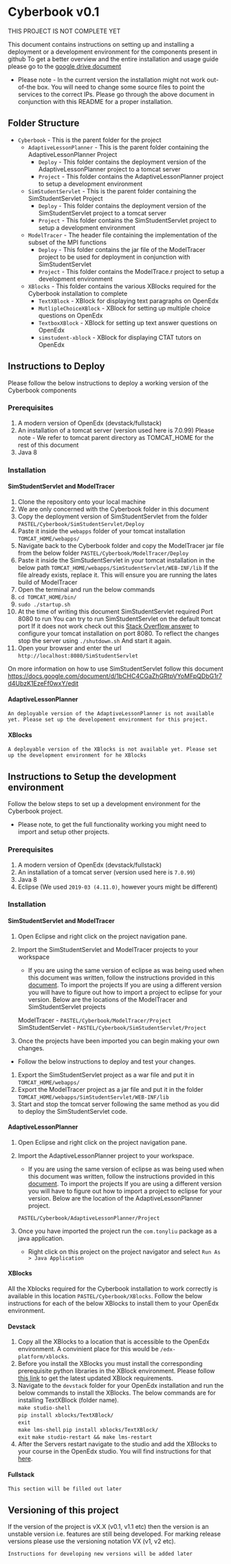 # Cyberbook v0.1

THIS PROJECT IS NOT COMPLETE YET

This document contains instructions on setting up and installing a deployment or a development environment for the components present in github
To get a better overview and the entire installation and usage guide please go to the [google drive document](https://docs.google.com/document/d/1bCHC4CGaZhGRtpVYoMFpQDbG1r7d4UbzK1EzeFf0wxY/edit)

* Please note - In the current version the installation might not work out-of-the box. You will need to change some source files to point the services to the correct IPs. Please go through the above document in conjunction with this README for a proper installation.


## Folder Structure
* `Cyberbook` - This is the parent folder for the project
  * `AdaptiveLessonPlanner` - This is the parent folder containing the AdaptiveLessonPlanner Project
      * `Deploy` - This folder contains the deployment version of the AdaptiveLessonPlanner project to a tomcat server
      * `Project` - This folder contains the AdaptiveLessonPlanner project to setup a development environment
  * `SimStudentServlet` - This is the parent folder containing the SimStudentServlet Project
      * `Deploy` - This folder contains the deployment version of the SimStudentServlet project to a tomcat server
      * `Project` - This folder contains the SimStudentServlet project to setup a development environment
  * `ModelTracer` - The header file containing the implementation of the subset of the MPI functions
      * `Deploy` - This folder contains the jar file of the ModelTracer project to be used for deployment in conjunction with SimStudentServlet
      * `Project` - This folder contains the ModelTrace.r project to setup a development environment
  * `XBlocks` - This folder contains the various XBlocks required for the Cyberbook installation to complete
      * `TextXBlock` - XBlock for displaying text paragraphs on OpenEdx
      * `MutlipleChoiceXBlock` - XBlock for setting up multiple choice questions on OpenEdx
      * `TextboxXBlock` - XBlock for setting up text answer questions on OpenEdx
      * `simstudent-xblock` - XBlock for displaying CTAT tutors on OpenEdx



## Instructions to Deploy
Please follow the below instructions to deploy a working version of the Cyberbook components

### Prerequisites
1. A modern version of OpenEdx (devstack/fullstack)
2. An installation of a tomcat server (version used here is 7.0.99)
    Please note - We refer to tomcat parent directory as TOMCAT_HOME for the rest of this document
3. Java 8

### Installation
#### SimStudentServlet and ModelTracer
1. Clone the repository onto your local machine
2. We are only concerned with the Cyberbook folder in this document
3. Copy the deployment version of SimStudentServlet from the folder `PASTEL/Cyberbook/SimStudentServlet/Deploy`
4. Paste it inside the `webapps` folder of your tomcat installation
  `TOMCAT_HOME/webapps/`
5. Navigate back to the Cyberbook folder and copy the ModelTracer jar file from the below folder
  `PASTEL/Cyberbook/ModelTracer/Deploy`
6. Paste it inside the SimStudentServlet in your tomcat installation in the below path
  `TOMCAT_HOME/webapps/SimStudentServlet/WEB-INF/lib`
    If the file already exists, replace it. This will ensure you are running the lates build of ModelTracer
7. Open the terminal and run the below commands
  1. `cd TOMCAT_HOME/bin/`
  2. `sudo ./startup.sh`
  3.  At the time of writing this document SimStudentServlet required Port 8080 to run
      You can try to run SimStudentServlet on the default tomcat port
      If it does not work check out this [Stack Overflow answer](https://stackoverflow.com/questions/18415578/how-to-change-tomcat-port-number) to configure your tomcat installation on port 8080.
      To reflect the changes stop the server using `./shutdown.sh`
      And start it again.
8. Open your browser and enter the url `http://localhost:8080/SimStudentServlet`

On more information on how to use SimStudentServlet follow this document https://docs.google.com/document/d/1bCHC4CGaZhGRtpVYoMFpQDbG1r7d4UbzK1EzeFf0wxY/edit


#### AdaptiveLessonPlanner
`An deployable version of the AdaptiveLessonPlanner is not available yet. Please set up the developement environment for this project.`


#### XBlocks
`A deployable version of the XBlocks is not available yet. Please set up the development environment for he XBlocks`



## Instructions to Setup the development environment
Follow the below steps to set up a development environment for the Cyberbook project.
* Please note, to get the full functionality working you might need to import and setup other projects.


### Prerequisites
1. A modern version of OpenEdx (devstack/fullstack)
2. An installation of a tomcat server (version used here is `7.0.99`)
3. Java 8
4. Eclipse (We used `2019-03 (4.11.0)`, however yours might be different)

### Installation
#### SimStudentServlet and ModelTracer
1. Open Eclipse and right click on the project navigation pane.
2. Import the SimStudentServlet and ModelTracer projects to your workspace
    * If you are using the same version of eclipse as was being used when this document was written, follow the instructions provided in this [document](https://docs.google.com/document/d/1bCHC4CGaZhGRtpVYoMFpQDbG1r7d4UbzK1EzeFf0wxY/edit). To import the projects
    If you are using a different version you will have to figure out how to import a project to eclipse for your version.
    Below are the locations of the ModelTracer and SimStudentServlet projects

    ModelTracer - `PASTEL/Cyberbook/ModelTracer/Project`
    SimStudentServlet - `PASTEL/Cyberbook/SimStudentServlet/Project`

3. Once the projects have been imported you can begin making your own changes.

* Follow the below instructions to deploy and test your changes.
1. Export the SimStudentServlet project as a war file and put it in `TOMCAT_HOME/webapps/`
2. Export the ModelTracer project as a jar file and put it in the folder `TOMCAT_HOME/webapps/SimStudentServlet/WEB-INF/lib`
3. Start and stop the tomcat server following the same method as you did to deploy the SimStudentServlet code.


#### AdaptiveLessonPlanner
1. Open Eclipse and right click on the project navigation pane.
2. Import the AdaptiveLessonPlanner project to your workspace.
    * If you are using the same version of eclipse as was being used when this document was written, follow the instructions provided in this [document](https://docs.google.com/document/d/1bCHC4CGaZhGRtpVYoMFpQDbG1r7d4UbzK1EzeFf0wxY/edit). To import the projects
    If you are using a different version you will have to figure out how to import a project to eclipse for your version.
    Below are the location of the AdaptiveLessonPlanner project.

    `PASTEL/Cyberbook/AdaptiveLessonPlanner/Project`
3. Once you have imported the project run the `com.tonyliu` package as a java application.
    * Right click on this project on the project navigator and select `Run As > Java Application`


#### XBlocks
All the Xblocks required for the Cyberbook installation to work correctly is available in this location `PASTEL/Cyberbook/XBlocks`. Follow the below instructions for each of the below XBlocks to install them to your OpenEdx environment.

#### Devstack
1. Copy all the XBlocks to a location that is accessible to the OpenEdx environment. A convinient place for this would be `/edx-platform/xblocks`.
2. Before you install the XBlocks you must install the corresponding prerequisite python libraries in the XBlock environment. Please follow [this link](https://docs.google.com/document/d/1bCHC4CGaZhGRtpVYoMFpQDbG1r7d4UbzK1EzeFf0wxY/edit) to get the latest updated XBlock requirements. 
3. Navigate to the `devstack` folder for your OpenEdx installation and run the below commands to install the XBlocks. The below commands are for installing TextXBlock (folder name).  
  `make studio-shell`  
  `pip install xblocks/TextXBlock/`  
  `exit`  
  `make lms-shell`
  `pip install xblocks/TextXBlock/`  
  `exit`
  `make studio-restart && make lms-restart`
4. After the Servers restart navigate to the studio and add the XBlocks to your course in the OpenEdx studio. You will find instructions for that [here](https://docs.google.com/document/d/1bCHC4CGaZhGRtpVYoMFpQDbG1r7d4UbzK1EzeFf0wxY/edit).


#### Fullstack
`This section will be filled out later`

## Versioning of this project
If the version of the project is vX.X (v0.1, v1.1 etc) then the version is an unstable version i.e. features are still being developed. For marking release versions please use the versioning notation VX (v1, v2 etc). 

`Instructions for developing new versions will be added later`


